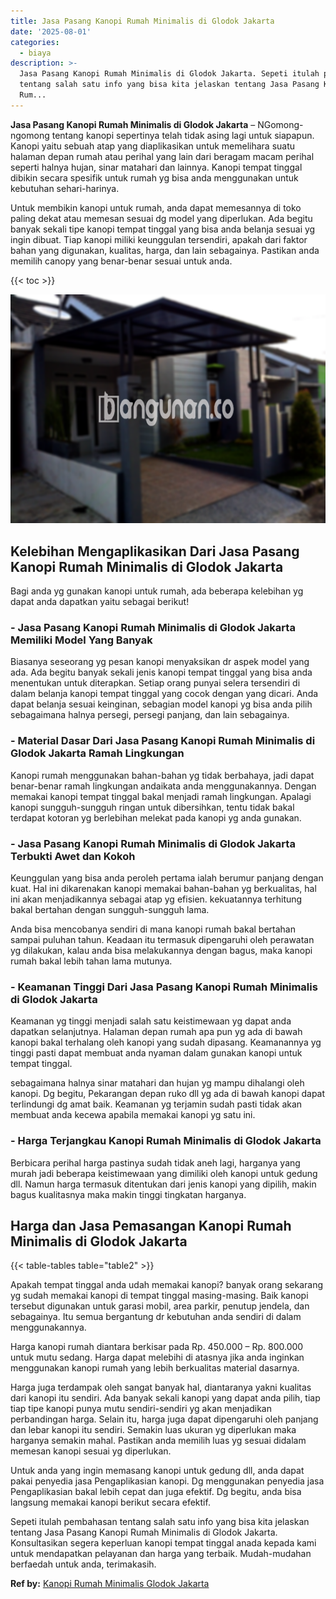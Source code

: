 ```yaml
---
title: Jasa Pasang Kanopi Rumah Minimalis di Glodok Jakarta
date: '2025-08-01'
categories:
  - biaya
description: >-
  Jasa Pasang Kanopi Rumah Minimalis di Glodok Jakarta. Sepeti itulah pembahasan
  tentang salah satu info yang bisa kita jelaskan tentang Jasa Pasang Kanopi
  Rum...
---
```


**Jasa Pasang Kanopi Rumah Minimalis di Glodok Jakarta** – NGomong-ngomong tentang kanopi sepertinya telah tidak asing lagi untuk siapapun. Kanopi yaitu sebuah atap yang diaplikasikan untuk memelihara suatu halaman depan rumah atau perihal yang lain dari beragam macam perihal seperti halnya hujan, sinar matahari dan lainnya. Kanopi tempat tinggal dibikin secara spesifik untuk rumah yg bisa anda menggunakan untuk kebutuhan sehari-harinya.

Untuk membikin kanopi untuk rumah, anda dapat memesannya di toko paling dekat atau memesan sesuai dg model yang diperlukan. Ada begitu banyak sekali tipe kanopi tempat tinggal yang bisa anda belanja sesuai yg ingin dibuat. Tiap kanopi miliki keunggulan tersendiri, apakah dari faktor bahan yang digunakan, kualitas, harga, dan lain sebagainya. Pastikan anda memilih canopy yang benar-benar sesuai untuk anda.

{{< toc >}}

![Jasa Pasang Kanopi Rumah Minimalis di Glodok Jakarta](/images/harga-kanopi-minimalis-48.png)

## Kelebihan Mengaplikasikan Dari Jasa Pasang Kanopi Rumah Minimalis di Glodok Jakarta

Bagi anda yg gunakan kanopi untuk rumah, ada beberapa kelebihan yg dapat anda dapatkan yaitu sebagai berikut!

### \- Jasa Pasang Kanopi Rumah Minimalis di Glodok Jakarta Memiliki Model Yang Banyak

Biasanya seseorang yg pesan kanopi menyaksikan dr aspek model yang ada. Ada begitu banyak sekali jenis kanopi tempat tinggal yang bisa anda menentukan untuk diterapkan. Setiap orang punyai selera tersendiri di dalam belanja kanopi tempat tinggal yang cocok dengan yang dicari. Anda dapat belanja sesuai keinginan, sebagian model kanopi yg bisa anda pilih sebagaimana halnya persegi, persegi panjang, dan lain sebagainya.

### \- Material Dasar Dari Jasa Pasang Kanopi Rumah Minimalis di Glodok Jakarta Ramah Lingkungan

Kanopi rumah menggunakan bahan-bahan yg tidak berbahaya, jadi dapat benar-benar ramah lingkungan andaikata anda menggunakannya. Dengan memakai kanopi tempat tinggal bakal menjadi ramah lingkungan. Apalagi kanopi sungguh-sungguh ringan untuk dibersihkan, tentu tidak bakal terdapat kotoran yg berlebihan melekat pada kanopi yg anda gunakan.

### \- Jasa Pasang Kanopi Rumah Minimalis di Glodok Jakarta Terbukti Awet dan Kokoh

Keunggulan yang bisa anda peroleh pertama ialah berumur panjang dengan kuat. Hal ini dikarenakan kanopi memakai bahan-bahan yg berkualitas, hal ini akan menjadikannya sebagai atap yg efisien. kekuatannya terhitung bakal bertahan dengan sungguh-sungguh lama.

Anda bisa mencobanya sendiri di mana kanopi rumah bakal bertahan sampai puluhan tahun. Keadaan itu termasuk dipengaruhi oleh perawatan yg dilakukan, kalau anda bisa melakukannya dengan bagus, maka kanopi rumah bakal lebih tahan lama mutunya.

### \- Keamanan Tinggi Dari Jasa Pasang Kanopi Rumah Minimalis di Glodok Jakarta

Keamanan yg tinggi menjadi salah satu keistimewaan yg dapat anda dapatkan selanjutnya. Halaman depan rumah apa pun yg ada di bawah kanopi bakal terhalang oleh kanopi yang sudah dipasang. Keamanannya yg tinggi pasti dapat membuat anda nyaman dalam gunakan kanopi untuk tempat tinggal.

sebagaimana halnya sinar matahari dan hujan yg mampu dihalangi oleh kanopi. Dg begitu, Pekarangan depan ruko dll yg ada di bawah kanopi dapat terlindungi dg amat baik. Keamanan yg terjamin sudah pasti tidak akan membuat anda kecewa apabila memakai kanopi yg satu ini.

### \- Harga Terjangkau Kanopi Rumah Minimalis di Glodok Jakarta

Berbicara perihal harga pastinya sudah tidak aneh lagi, harganya yang murah jadi beberapa keistimewaan yang dimiliki oleh kanopi untuk gedung dll. Namun harga termasuk ditentukan dari jenis kanopi yang dipilih, makin bagus kualitasnya maka makin tinggi tingkatan harganya.

## Harga dan Jasa Pemasangan Kanopi Rumah Minimalis di Glodok Jakarta

{{< table-tables table="table2" >}}

Apakah tempat tinggal anda udah memakai kanopi? banyak orang sekarang yg sudah memakai kanopi di tempat tinggal masing-masing. Baik kanopi tersebut digunakan untuk garasi mobil, area parkir, penutup jendela, dan sebagainya. Itu semua bergantung dr kebutuhan anda sendiri di dalam menggunakannya.

Harga kanopi rumah diantara berkisar pada Rp. 450.000 – Rp. 800.000 untuk mutu sedang. Harga dapat melebihi di atasnya jika anda inginkan menggunakan kanopi rumah yang lebih berkualitas material dasarnya.

Harga juga terdampak oleh sangat banyak hal, diantaranya yakni kualitas dari kanopi itu sendiri. Ada banyak sekali kanopi yang dapat anda pilih, tiap tiap tipe kanopi punya mutu sendiri-sendiri yg akan menjadikan perbandingan harga. Selain itu, harga juga dapat dipengaruhi oleh panjang dan lebar kanopi itu sendiri. Semakin luas ukuran yg diperlukan maka harganya semakin mahal. Pastikan anda memilih luas yg sesuai didalam memesan kanopi sesuai yg diperlukan.

Untuk anda yang ingin memasang kanopi untuk gedung dll, anda dapat pakai penyedia jasa Pengaplikasian kanopi. Dg menggunakan penyedia jasa Pengaplikasian bakal lebih cepat dan juga efektif. Dg begitu, anda bisa langsung memakai kanopi berikut secara efektif.

Sepeti itulah pembahasan tentang salah satu info yang bisa kita jelaskan tentang Jasa Pasang Kanopi Rumah Minimalis di Glodok Jakarta. Konsultasikan segera keperluan kanopi tempat tinggal anada kepada kami untuk mendapatkan pelayanan dan harga yang terbaik. Mudah-mudahan berfaedah untuk anda, terimakasih.

**Ref by:**  [Kanopi Rumah Minimalis Glodok Jakarta](https://id.wikipedia.org/wiki/Kanopi)
